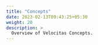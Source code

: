 ```yaml
---
title: "Concepts"
date: 2023-02-13T09:43:25+05:30
weight: 20
description: >
  Overview of Velocitas Concepts.
---
```


